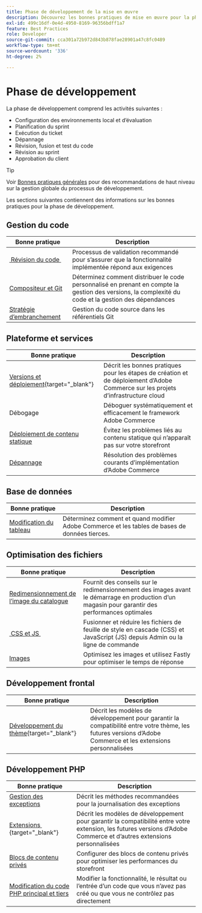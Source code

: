 ```yaml
---
title: Phase de développement de la mise en œuvre
description: Découvrez les bonnes pratiques de mise en œuvre pour la phase de développement des projets Adobe Commerce.
exl-id: 499c16df-0e4d-4950-8169-96356bdff1a7
feature: Best Practices
role: Developer
source-git-commit: cca301a72b972d843b878fae28901a47c8fc0489
workflow-type: tm+mt
source-wordcount: '336'
ht-degree: 2%

---
```



# Phase de développement

La phase de développement comprend les activités suivantes :

- Configuration des environnements local et d’évaluation
- Planification du sprint
- Exécution du ticket
- Dépannage
- Révision, fusion et test du code
- Révision au sprint
- Approbation du client

>[!TIP]
>
>Voir [Bonnes pratiques générales](general.md) pour des recommandations de haut niveau sur la gestion globale du processus de développement.

Les sections suivantes contiennent des informations sur les bonnes pratiques pour la phase de développement.

## Gestion du code

| Bonne pratique | Description |
|-----------------------------------------------------------------|--------------------------------------------------------------------------------------------------------------------------------------|
| [&#x200B; Révision du code &#x200B;](code-review.md) | Processus de validation recommandé pour s’assurer que la fonctionnalité implémentée répond aux exigences |
| [Compositeur et Git](code-management.md) | Déterminez comment distribuer le code personnalisé en prenant en compte la gestion des versions, la complexité du code et la gestion des dépendances |
| [Stratégie d’embranchement](git-branching.md) | Gestion du code source dans les référentiels Git |

## Plateforme et services

| Bonne pratique | Description |
|--------------------------------------------------------------------------------------------------------------------------------------------------------|-------------------------------------------------------------------------------------------------------------|
| [Versions et déploiement](https://experienceleague.adobe.com/docs/commerce-cloud-service/user-guide/develop/deploy/best-practices.html?lang=fr){target="_blank"} | Décrit les bonnes pratiques pour les étapes de création et de déploiement d’Adobe Commerce sur les projets d’infrastructure cloud |
| Débogage | Déboguer systématiquement et efficacement le framework Adobe Commerce |
| [Déploiement de contenu statique](static-content-deployment.md) | Évitez les problèmes liés au contenu statique qui n’apparaît pas sur votre storefront |
| [Dépannage](troubleshooting.md) | Résolution des problèmes courants d’implémentation d’Adobe Commerce |

## Base de données

| Bonne pratique | Description |
|----------------------------------------------------------------|---------------------------------------------------------------------------------|
| [Modification du tableau](modifying-core-and-third-party-tables.md) | Déterminez comment et quand modifier Adobe Commerce et les tables de bases de données tierces. |

## Optimisation des fichiers

| Bonne pratique | Description |
|-----------------------------------------------------|-----------------------------------------------------------------------------------------------------------|
| [Redimensionnement de l’image du catalogue](catalog-image-resizing.md) | Fournit des conseils sur le redimensionnement des images avant le démarrage en production d’un magasin pour garantir des performances optimales |
| [&#x200B; CSS et JS &#x200B;](optimize-css-js-files.md) | Fusionner et réduire les fichiers de feuille de style en cascade (CSS) et JavaScript (JS) depuis Admin ou la ligne de commande |
| [Images](image-optimization.md) | Optimisez les images et utilisez Fastly pour optimiser le temps de réponse |

## Développement frontal

| Bonne pratique | Description |
|----------------------------------------------------------------------------------------------------------------|------------------------------------------------------------------------------------------------------------------------------------------|
| [Développement du thème](https://developer.adobe.com/commerce/frontend-core/guide/best-practices/){target="_blank"} | Décrit les modèles de développement pour garantir la compatibilité entre votre thème, les futures versions d’Adobe Commerce et les extensions personnalisées |

## Développement PHP

| Bonne pratique | Description |
|-----------------------------------------------------------------------------------------|----------------------------------------------------------------------------------------------------------------------------------------------------|
| [Gestion des exceptions](exception-handling.md) | Décrit les méthodes recommandées pour la journalisation des exceptions |
| [&#x200B; Extensions &#x200B;](https://developer.adobe.com/commerce/php/best-practices/){target="_blank"} | Décrit les modèles de développement pour garantir la compatibilité entre votre extension, les futures versions d’Adobe Commerce et d’autres extensions personnalisées |
| [Blocs de contenu privés](private-content-block-configuration.md) | Configurer des blocs de contenu privés pour optimiser les performances du storefront |
| [Modification du code PHP principal et tiers](modifying-core-and-third-party-code.md) | Modifier la fonctionnalité, le résultat ou l’entrée d’un code que vous n’avez pas créé ou que vous ne contrôlez pas directement |
